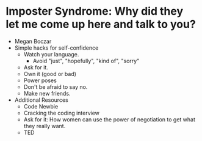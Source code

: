 # Imposter Syndrome: Why did they let me come up here and talk to you?

* Megan Boczar
* Simple hacks for self-confidence
  * Watch your language.
    * Avoid "just", "hopefully", "kind of", "sorry"
  * Ask for it.
  * Own it (good or bad)
  * Power poses
  * Don't be afraid to say no.
  * Make new friends.
* Additional Resources
  * Code Newbie
  * Cracking the coding interview
  * Ask for it: How women can use the power of negotiation to get what they really want.
  * TED
